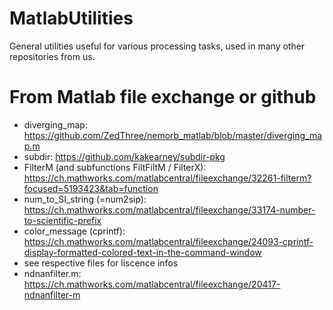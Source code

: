 # MatlabUtilities

General utilities useful for various processing tasks, used in many other repositories from us. 

# From Matlab file exchange or github

- diverging_map: <https://github.com/ZedThree/nemorb_matlab/blob/master/diverging_map.m>
- subdir: <https://github.com/kakearney/subdir-pkg>
- FilterM (and subfunctions FiltFiltM / FilterX): <https://ch.mathworks.com/matlabcentral/fileexchange/32261-filterm?focused=5193423&tab=function>
- num_to_SI_string (=num2sip): <https://ch.mathworks.com/matlabcentral/fileexchange/33174-number-to-scientific-prefix>
- color_message (cprintf): <https://ch.mathworks.com/matlabcentral/fileexchange/24093-cprintf-display-formatted-colored-text-in-the-command-window>
- see respective files for liscence infos
- ndnanfilter.m: <https://ch.mathworks.com/matlabcentral/fileexchange/20417-ndnanfilter-m>
